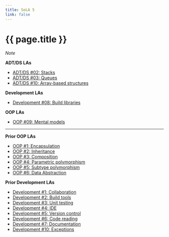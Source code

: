 ```yaml
---
title: SoLA 5
link: false
---
```

# {{ page.title }}

_Note_

**ADT/DS LAs**

* [ADT/DS #02: Stacks](https://www.gradescope.com/courses/818402/assignments/5120057)
* [ADT/DS #03: Queues](https://www.gradescope.com/courses/818402/assignments/5120063)
* [ADT/DS #10: Array-based structures](https://www.gradescope.com/courses/818402/assignments/5120076)

**Development LAs**

* [Development #08: Build libraries](https://www.gradescope.com/courses/818402/assignments/5120138)

**OOP LAs**

* [OOP #09: Mental models](https://www.gradescope.com/courses/818402/assignments/5120088)

---

**Prior OOP LAs**

* [OOP #1: Encapsulation]()
* [OOP #2: Inheritance]()
* [OOP #3: Composition]()
* [OOP #4: Parametric polymorphism]()
* [OOP #5: Subtype polymorphism]()
* [OOP #6: Data Abstraction]()

**Prior Development LAs**

* [Development #1: Collaboration]()
* [Development #2: Build tools]()
* [Development #3: Unit testing]()
* [Development #4: IDE]()
* [Development #5: Version control]()
* [Development #6: Code reading]()
* [Development #7: Documentation]()
* [Development #10: Exceptions]()


